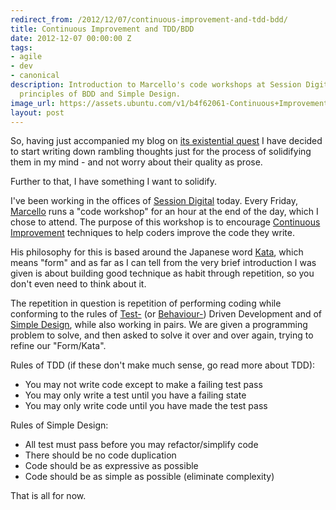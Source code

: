 ```yaml
---
redirect_from: /2012/12/07/continuous-improvement-and-tdd-bdd/
title: Continuous Improvement and TDD/BDD
date: 2012-12-07 00:00:00 Z
tags:
- agile
- dev
- canonical
description: Introduction to Marcello's code workshops at Session Digital, and the
  principles of BDD and Simple Design.
image_url: https://assets.ubuntu.com/v1/b4f62061-Continuous+Improvement+and+TDD+BDD.png?w=230&h=160&mode=fill&bg=0000
layout: post
---
```


So, having just accompanied my blog on
[its existential quest](/2012/12/07/a-blogs-existential-quest/)
I have decided to start writing down rambling thoughts just for the process of solidifying them in
my mind - and not worry about their quality as prose.

Further to that, I have something I want to solidify.

I've been working in the offices of [Session Digital](http://www.sessiondigital.com/) today. Every
Friday, [Marcello](https://twitter.com/_md) runs a "code workshop" for an hour at the end of the
day, which I chose to attend. The purpose of this workshop is to encourage
[Continuous Improvement](http://en.wikipedia.org/wiki/Continual_improvement_process) techniques to
help coders improve the code they write.

His philosophy for this is based around the Japanese word [Kata](http://en.wikipedia.org/wiki/Kata),
which means "form" and as far as I can tell from the very brief introduction I was given is about
building good technique as habit through repetition, so you don't even need to think about it.

The repetition in question is repetition of performing coding while conforming to the rules of
[Test-](http://en.wikipedia.org/wiki/Test-driven_development)
(or [Behaviour-](http://en.wikipedia.org/wiki/Behavior-driven_development)) Driven Development and of
[Simple Design](http://en.wikipedia.org/wiki/Extreme_programming_practices#Simple_design), while also
working in pairs. We are given a programming problem to solve, and then asked to solve it over and
over again, trying to refine our "Form/Kata".

Rules of TDD (if these don't make much sense, go read more about TDD):

 - You may not write code except to make a failing test pass
 - You may only write a test until you have a failing state
 - You may only write code until you have made the test pass

Rules of Simple Design:

 - All test must pass before you may refactor/simplify code
 - There should be no code duplication
 - Code should be as expressive as possible
 - Code should be as simple as possible (eliminate complexity)

That is all for now.